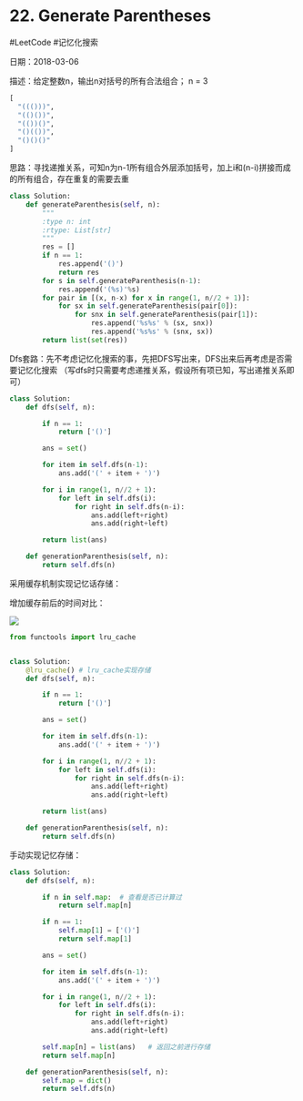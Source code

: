 # 22. Generate Parentheses
#LeetCode     #记忆化搜索  
 
日期：2018-03-06

描述：给定整数n，输出n对括号的所有合法组合；
n = 3
```python
[
  "((()))",
  "(()())",
  "(())()",
  "()(())",
  "()()()"
]
```

思路：寻找递推关系，可知n为n-1所有组合外层添加括号，加上i和(n-i)拼接而成的所有组合，存在重复的需要去重

```python
class Solution:
    def generateParenthesis(self, n):
        """
        :type n: int
        :rtype: List[str]
        """
        res = []
        if n == 1:
            res.append('()')
            return res
        for s in self.generateParenthesis(n-1):
            res.append('(%s)'%s)
        for pair in [(x, n-x) for x in range(1, n//2 + 1)]:
            for sx in self.generateParenthesis(pair[0]):
                for snx in self.generateParenthesis(pair[1]):
                    res.append('%s%s' % (sx, snx))
                    res.append('%s%s' % (snx, sx))
        return list(set(res))
```

Dfs套路：先不考虑记忆化搜索的事，先把DFS写出来，DFS出来后再考虑是否需要记忆化搜索
（写dfs时只需要考虑递推关系，假设所有项已知，写出递推关系即可）

```python
class Solution:
    def dfs(self, n):

        if n == 1:
            return ['()']

        ans = set()

        for item in self.dfs(n-1):
            ans.add('(' + item + ')')

        for i in range(1, n//2 + 1):
            for left in self.dfs(i):
                for right in self.dfs(n-i):
                    ans.add(left+right)
                    ans.add(right+left)

        return list(ans)

    def generationParenthesis(self, n):
        return self.dfs(n)
```

采用缓存机制实现记忆话存储：

增加缓存前后的时间对比：

![](22.%20Generate%20Parentheses/C30A1780-C381-4360-986E-314932A3C40B.png)

```python
from functools import lru_cache


class Solution:
    @lru_cache() # lru_cache实现存储
    def dfs(self, n):

        if n == 1:
            return ['()']

        ans = set()

        for item in self.dfs(n-1):
            ans.add('(' + item + ')')

        for i in range(1, n//2 + 1):
            for left in self.dfs(i):
                for right in self.dfs(n-i):
                    ans.add(left+right)
                    ans.add(right+left)

        return list(ans)

    def generationParenthesis(self, n):
        return self.dfs(n)
```

手动实现记忆存储：

```python
class Solution:
    def dfs(self, n):

        if n in self.map:  # 查看是否已计算过
            return self.map[n]

        if n == 1:
            self.map[1] = ['()']
            return self.map[1]

        ans = set()

        for item in self.dfs(n-1):
            ans.add('(' + item + ')')

        for i in range(1, n//2 + 1):
            for left in self.dfs(i):
                for right in self.dfs(n-i):
                    ans.add(left+right)
                    ans.add(right+left)

        self.map[n] = list(ans)   # 返回之前进行存储
        return self.map[n]

    def generationParenthesis(self, n):
        self.map = dict()
        return self.dfs(n)

```